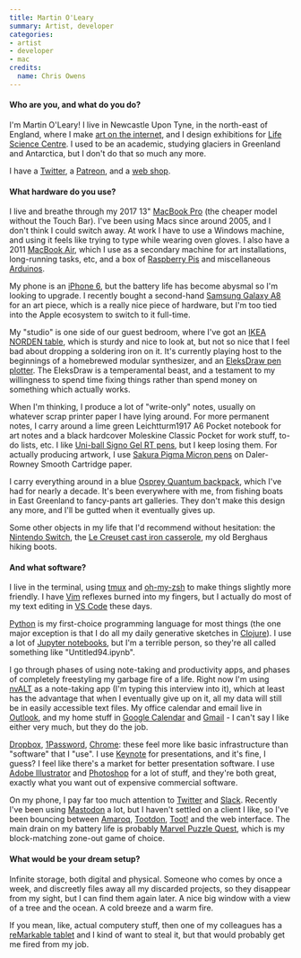 ```yaml
---
title: Martin O'Leary
summary: Artist, developer
categories:
- artist
- developer
- mac
credits:
  name: Chris Owens
---
```


#### Who are you, and what do you do?

I'm Martin O'Leary! I live in Newcastle Upon Tyne, in the north-east of England, where I make [art on the internet](https://mewo2.com/ "Martin's website."), and I design exhibitions for [Life Science Centre](https://www.life.org.uk/ "An educational facility in the UK."). I used to be an academic, studying glaciers in Greenland and Antarctica, but I don't do that so much any more.

I have a [Twitter](https://twitter.com/mewo2 "Martin's Twitter account."), a [Patreon](https://www.patreon.com/mewo2 "Martin's Patreon account."), and a [web shop](https://shop.mewo2.com/ "Martin's online store.").

#### What hardware do you use?

I live and breathe through my 2017 13" [MacBook Pro][macbook-pro] (the cheaper model without the Touch Bar). I've been using Macs since around 2005, and I don't think I could switch away. At work I have to use a Windows machine, and using it feels like trying to type while wearing oven gloves. I also have a 2011 [MacBook Air][macbook-air], which I use as a secondary machine for art installations, long-running tasks, etc, and a box of [Raspberry Pis][raspberry-pi] and miscellaneous [Arduinos][arduino].

My phone is an [iPhone 6][iphone-6], but the battery life has become abysmal so I'm looking to upgrade. I recently bought a second-hand [Samsung Galaxy A8][galaxy-a8] for an art piece, which is a really nice piece of hardware, but I'm too tied into the Apple ecosystem to switch to it full-time.

My "studio" is one side of our guest bedroom, where I've got an [IKEA NORDEN table][norden], which is sturdy and nice to look at, but not so nice that I feel bad about dropping a soldering iron on it. It's currently playing host to the beginnings of a homebrewed modular synthesizer, and an [EleksDraw pen plotter][eleksdraw]. The EleksDraw is a temperamental beast, and a testament to my willingness to spend time fixing things rather than spend money on something which actually works.

When I'm thinking, I produce a lot of "write-only" notes, usually on whatever scrap printer paper I have lying around. For more permanent notes, I carry around a lime green Leichtturm1917 A6 Pocket notebook for art notes and a black hardcover Moleskine Classic Pocket for work stuff, to-do lists, etc. I like [Uni-ball Signo Gel RT pens][signo-gel-rt], but I keep losing them. For actually producing artwork, I use [Sakura Pigma Micron pens][pigma-micron] on Daler-Rowney Smooth Cartridge paper.

I carry everything around in a blue [Osprey Quantum backpack][quantum], which I've had for nearly a decade. It's been everywhere with me, from fishing boats in East Greenland to fancy-pants art galleries. They don't make this design any more, and I'll be gutted when it eventually gives up.

Some other objects in my life that I'd recommend without hesitation: the [Nintendo Switch][switch.2], the [Le Creuset cast iron casserole][signature-cast-iron-round-casserole], my old Berghaus hiking boots.

#### And what software?

I live in the terminal, using [tmux][] and [oh-my-zsh][] to make things slightly more friendly. I have [Vim][] reflexes burned into my fingers, but I actually do most of my text editing in [VS Code][visual-studio-code] these days.

[Python][] is my first-choice programming language for most things (the one major exception is that I do all my daily generative sketches in [Clojure][]). I use a lot of [Jupyter notebooks][jupyter], but I'm a terrible person, so they're all called something like "Untitled94.ipynb".

I go through phases of using note-taking and productivity apps, and phases of completely freestyling my garbage fire of a life. Right now I'm using [nvALT][] as a note-taking app (I'm typing this interview into it), which at least has the advantage that when I eventually give up on it, all my data will still be in easily accessible text files. My office calendar and email live in [Outlook][], and my home stuff in [Google Calendar][google-calendar] and [Gmail][] - I can't say I like either very much, but they do the job.

[Dropbox][], [1Password][], [Chrome][]: these feel more like basic infrastructure than "software" that I "use". I use [Keynote][] for presentations, and it's fine, I guess? I feel like there's a market for better presentation software. I use [Adobe Illustrator][illustrator] and [Photoshop][] for a lot of stuff, and they're both great, exactly what you want out of expensive commercial software.

On my phone, I pay far too much attention to [Twitter][] and [Slack][]. Recently I've been using [Mastodon][] a lot, but I haven't settled on a client I like, so I've been bouncing between [Amaroq][amaroq-ios], [Tootdon][tootdon-ios], [Toot!][toot-ios] and the web interface. The main drain on my battery life is probably [Marvel Puzzle Quest][marvel-puzzle-quest-ios], which is my block-matching zone-out game of choice.

#### What would be your dream setup?

Infinite storage, both digital and physical. Someone who comes by once a week, and discreetly files away all my discarded projects, so they disappear from my sight, but I can find them again later. A nice big window with a view of a tree and the ocean. A cold breeze and a warm fire.

If you mean, like, actual computery stuff, then one of my colleagues has a [reMarkable tablet][remarkable] and I kind of want to steal it, but that would probably get me fired from my job.

[arduino]: http://www.arduino.cc/ "Open-source prototyping hardware."
[eleksdraw]: http://eleksmaker.com/nav/eleksdraw/ "A pen plotter."
[galaxy-a8]: https://www.samsung.com/global/galaxy/galaxy-a8/ "An Android phone."
[iphone-6]: https://en.wikipedia.org/wiki/IPhone_6 "A smartphone."
[macbook-air]: https://www.apple.com/macbook-air/ "A very thin laptop."
[macbook-pro]: https://www.apple.com/macbook-pro/ "A laptop."
[norden]: https://www.ikea.com/gb/en/products/tables/dining-tables/norden-gateleg-table-birch-art-10290221/ "A table."
[pigma-micron]: https://www.sakuraofamerica.com/Pen-Archival "A technical pen with archival pigmented ink."
[quantum]: https://www.osprey.com/stories/osprey-quantum-daypack-goes-to-the-tour-de-france/ "A backpack."
[raspberry-pi]: https://en.wikipedia.org/wiki/Raspberry_Pi "A single-board hackable computer."
[remarkable]: https://remarkable.com/ "An e-ink tablet."
[signature-cast-iron-round-casserole]: https://www.lecreuset.co.uk/signature-cast-iron-round-casserole "A casserole."
[signo-gel-rt]: https://www.amazon.com/Retractable-Pens-Micro-Point-Black/dp/B00006JNHJ "It's a pen."
[switch.2]: https://www.nintendo.com/switch/ "A gaming console."
[1password]: https://1password.com "Password management software for Mac OS X."
[amaroq-ios]: https://itunes.apple.com/us/app/amaroq-for-mastodon/id1214116200 "A Mastodon client"
[chrome]: https://www.google.com/intl/en/chrome/browser/ "A WebKit-based browser, where each tab runs in its own thread."
[clojure]: https://en.wikipedia.org/wiki/Clojure "A dynamic programming language using the Java Virtual Machine."
[dropbox]: https://www.dropbox.com/ "Online syncing and storage."
[gmail]: https://mail.google.com/mail/ "Web-based email."
[google-calendar]: https://en.wikipedia.org/wiki/Google_Calendar "A web-based calendar client."
[illustrator]: https://www.adobe.com/products/illustrator.html "A vector graphics editor."
[jupyter]: https://jupyter.org/ "Web-based live document software."
[keynote]: https://www.apple.com/keynote/ "Presentation software for the Mac."
[marvel-puzzle-quest-ios]: https://itunes.apple.com/us/app/marvel-puzzle-quest/id618349779 "A match-3 RPG."
[mastodon]: https://mastodon.social/about "A decentralised social network."
[nvalt]: http://brettterpstra.com/projects/nvalt/ "A fork of Notational Velocity with extra features."
[oh-my-zsh]: https://github.com/robbyrussell/oh-my-zsh "A framework of extensions and themes for the zsh shell."
[outlook]: https://products.office.com/en-us/outlook/email-and-calendar-software-microsoft-outlook "An email, calendar and contact software suite."
[photoshop]: https://www.adobe.com/products/photoshop.html "A bitmap image editor."
[python]: https://www.python.org/ "An interpreted scripting language."
[slack]: https://slack.com/ "A collaboration service."
[tmux]: https://sourceforge.net/projects/tmux/ "A terminal multiplexer, similar to screen."
[toot-ios]: https://itunes.apple.com/us/app/toot/id1229021451 "A Mastodon client."
[tootdon-ios]: https://itunes.apple.com/us/app/tootdon-for-mastodon/id1282283934 "A Mastodon client."
[twitter]: https://twitter.com/ "An online micro-blogging platform."
[vim]: https://www.vim.org/ "A command-line text editor."
[visual-studio-code]: https://code.visualstudio.com/ "A development IDE."
